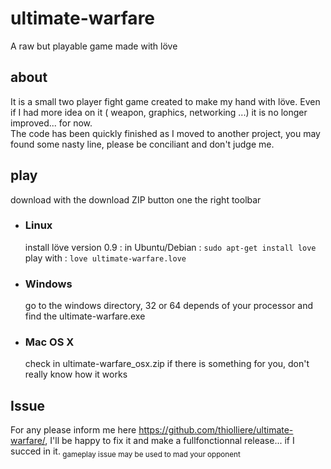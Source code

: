 <meta charset="UTF-8">
<h1> ultimate-warfare </h1>
<p>A raw but playable game made with löve</p>
<h2> about </h2>
<p>It is a small two player fight game created to make my hand with löve.
Even if I had more idea on it ( weapon, graphics, networking ...) it is no longer improved... for now.<br>The code has been quickly finished as I moved to another project, you may found some nasty line, please be conciliant and don't judge me.</p>
<h2> play</h2>
<p>download with the download ZIP button one the right toolbar
<ul>
	<li><h3>Linux</h3>
	<p> install löve version 0.9 : in Ubuntu/Debian : <code>sudo apt-get install love</code><br>play with : <code>love ultimate-warfare.love</code></p></li>
	<li><h3>Windows</h3>
	<p> go to the windows directory, 32 or 64 depends of your processor and find the ultimate-warfare.exe</p></li>
	<li><h3>Mac OS X</h3>
	<p> check in ultimate-warfare_osx.zip if there is something for you, don't really know how it works</p></li>
</ul>
<h2> Issue</h2>
<p> For any please inform me here <a href>https://github.com/thiolliere/ultimate-warfare/</a>, I'll be happy to fix it and make a fullfonctionnal release... if I succed in it.<sub> gameplay issue may be used to mad your opponent</sub></p> 
